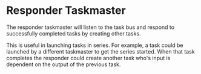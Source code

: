 # Responder Taskmaster

The responder taskmaster will listen to the task bus and respond to 
successfully completed tasks by creating other tasks.

This is useful in launching tasks in series. For example, a task could
be launched by a different taskmaster to get the series started. When
that task completes the responder could create another task who's input
is dependent on the output of the previous task.

